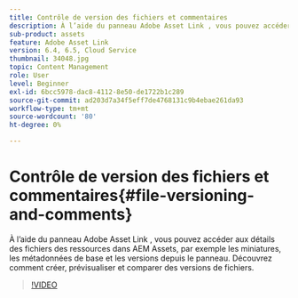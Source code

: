 ```yaml
---
title: Contrôle de version des fichiers et commentaires
description: À l’aide du panneau Adobe Asset Link , vous pouvez accéder aux détails des fichiers des ressources dans AEM Assets, par exemple les miniatures, les métadonnées de base et les versions depuis le panneau. Découvrez comment créer, prévisualiser et comparer des versions de fichiers.
sub-product: assets
feature: Adobe Asset Link
version: 6.4, 6.5, Cloud Service
thumbnail: 34048.jpg
topic: Content Management
role: User
level: Beginner
exl-id: 6bcc5978-dac8-4112-8e50-de1722b1c289
source-git-commit: ad203d7a34f5eff7de4768131c9b4ebae261da93
workflow-type: tm+mt
source-wordcount: '80'
ht-degree: 0%

---
```


# Contrôle de version des fichiers et commentaires{#file-versioning-and-comments}

À l’aide du panneau Adobe Asset Link , vous pouvez accéder aux détails des fichiers des ressources dans AEM Assets, par exemple les miniatures, les métadonnées de base et les versions depuis le panneau. Découvrez comment créer, prévisualiser et comparer des versions de fichiers.

>[!VIDEO](https://video.tv.adobe.com/v/34048/?quality=12)
